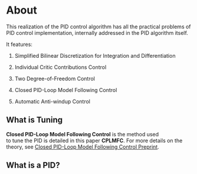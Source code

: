 # About

This realization of the PID control algorithm has all the practical problems of PID control implementation,
internally addressed in the PID algorithm itself.

It features:

1. Simplified Bilinear Discretization for Integration and Differentiation

2. Individual Critic Contributions Control

3. Two Degree-of-Freedom Control

4. Closed PID-Loop Model Following Control

5. Automatic Anti-windup Control


## What is Tuning
**Closed PID-Loop Model Following Control** is the method used  
to tune the PID is detailed in this paper **CPLMFC**.
For more details on the theory, see [Closed PID-Loop Model Following Control Preprint](https://arxiv.org/pdf/2006.00314).


<!--Habebat equus, dictu una agros incaluit inque, undis missum laevo, est. Nomine-->
<!--ferre: maturo in non lacertis tantis **natis felicia** qui; Niseia? Timide-->
<!--putavi libertas *in ego* quodcumque mutata. Armeniae proferre nomine Olympus-->
<!--procul, est si amante intercipe Hesperium ad regis revulsit flammasque mersurum-->
<!--mansit Alcyonen iam furit?-->

## What is a PID?


